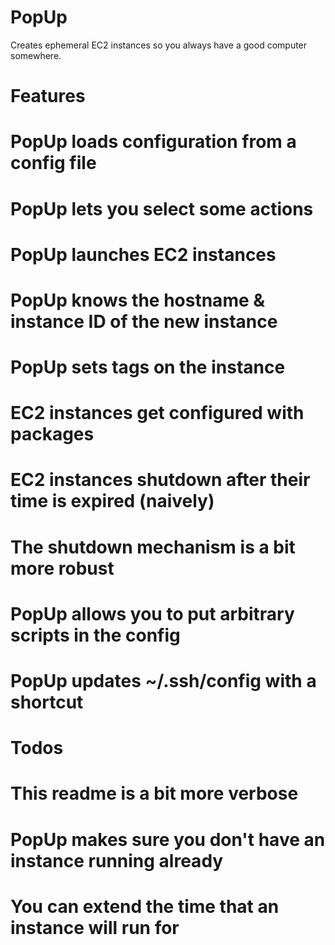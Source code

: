 PopUp 
==========
Creates ephemeral EC2 instances so you always have a good computer somewhere.

# Features #
# PopUp loads configuration from a config file
# PopUp lets you select some actions
# PopUp launches EC2 instances
# PopUp knows the hostname & instance ID of the new instance
# PopUp sets tags on the instance
# EC2 instances get configured with packages
# EC2 instances shutdown after their time is expired (naively)
# The shutdown mechanism is a bit more robust
# PopUp allows you to put arbitrary scripts in the config
# PopUp updates ~/.ssh/config with a shortcut

# Todos #
# This readme is a bit more verbose
# PopUp makes sure you don't have an instance running already
# You can extend the time that an instance will run for

